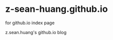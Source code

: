 z-sean-huang.github.io
======================

for github.io index page

z.sean.huang's github.io blog
